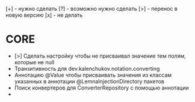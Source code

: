 [+] - нужно сделать
[?] - возможно нужно сделать
[>] - перенос в новую версию
[x] - не делать

# CORE
* [>] Сделать настройку чтобы не присваивал значение тем полям, которые не null
* Транзитивность для dev.kalenchukov.notation.converting
* Аннотацию @Value чтобы присваивать значения из классам указанных в аннотации @LemnaInjectionDirectory пакетов
* Поиск конвертеров для ConverterRepository с помощью аннотации
* 

